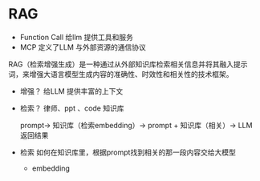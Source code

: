 # RAG

- Function Call 给llm 提供工具和服务 
- MCP 定义了LLM 与外部资源的通信协议

RAG（检索增强生成）是一种通过从外部知识库检索相关信息并将其融入提示词，来增强大语言模型生成内容的准确性、时效性和相关性的技术框架。

- 增强？
    给LLM 提供丰富的上下文
- 检索？
    律师、ppt 、code 知识库 

    prompt-> 知识库（检索embedding）-> prompt + 知识库（相关）-> LLM
    返回结果

- 检索
    如何在知识库里，根据prompt找到相关的那一段内容交给大模型

    - embedding 